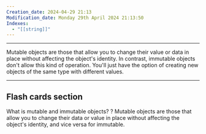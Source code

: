 ```yaml
---
Creation_date: 2024-04-29 21:13
Modification_date: Monday 29th April 2024 21:13:50
Indexes:
  - "[[string]]"
---
```



----

Mutable objects are those that allow you to change their value or data in place without affecting the object's identity.
In contrast, immutable objects don't allow this kind of operation. You'll just have the option of creating new objects of the same type with different values.




---
## Flash cards section

What is mutable and immutable objects?
?
Mutable objects are those that allow you to change their data or value in place without affecting the object's identity, and vice versa for immutable.
<!--SR:!2024-07-15,1,190-->